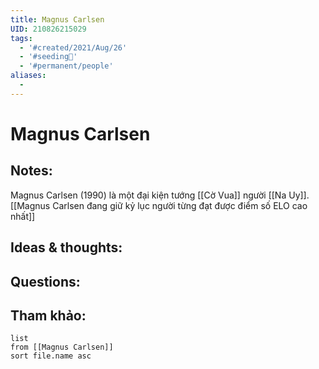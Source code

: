 ```yaml
---
title: Magnus Carlsen
UID: 210826215029
tags:
  - '#created/2021/Aug/26'
  - '#seeding🌱'
  - '#permanent/people'
aliases:
  - 
---
```

# Magnus Carlsen

## Notes:
Magnus Carlsen (1990) là một đại kiện tướng [[Cờ Vua]] người [[Na Uy]]. [[Magnus Carlsen đang giữ kỷ lục người từng đạt được điểm số ELO cao nhất]]

## Ideas & thoughts:

## Questions:


## Tham khảo:
```dataview
list
from [[Magnus Carlsen]]
sort file.name asc
```
